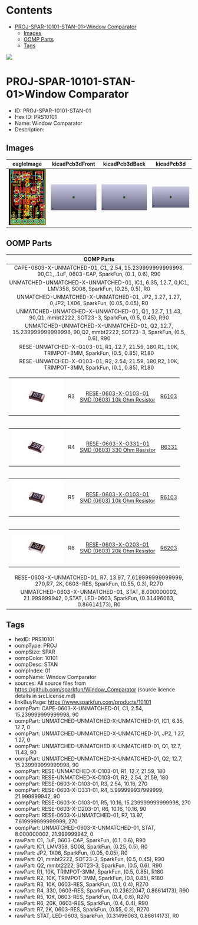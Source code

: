 



Contents
========

* [PROJ-SPAR-10101-STAN-01>Window Comparator](#proj-spar-10101-stan-01window-comparator)
	* [Images](#images)
	* [OOMP Parts](#oomp-parts)
	* [Tags](#tags)
  
![][im]
# PROJ-SPAR-10101-STAN-01>Window Comparator

- ID: PROJ-SPAR-10101-STAN-01
- Hex ID: PRS10101
- Name: Window Comparator
- Description: 

## Images
  
  

|eagleImage|kicadPcb3dFront|kicadPcb3dBack|kicadPcb3d|
| :---: | :---: | :---: | :---: |
|[![eagleImage](eagleImage_140.png)](eagleImage_600.png)|[![kicadPcb3dFront](kicadPcb3dFront_140.png)](kicadPcb3dFront_600.png)|[![kicadPcb3dBack](kicadPcb3dBack_140.png)](kicadPcb3dBack_600.png)|[![kicadPcb3d](kicadPcb3d_140.png)](kicadPcb3d_600.png)|

## OOMP Parts
  

|OOMP Parts|
| :---: |
|CAPE-0603-X-UNMATCHED-01, C1, 2.54, 15.239999999999998, 90,C1, .1uF, 0603-CAP, SparkFun, (0.1, 0.6), R90|
|UNMATCHED-UNMATCHED-X-UNMATCHED-01, IC1, 6.35, 12.7, 0,IC1, LMV358, SO08, SparkFun, (0.25, 0.5), R0|
|UNMATCHED-UNMATCHED-X-UNMATCHED-01, JP2, 1.27, 1.27, 0,JP2, 1X06, SparkFun, (0.05, 0.05), R0|
|UNMATCHED-UNMATCHED-X-UNMATCHED-01, Q1, 12.7, 11.43, 90,Q1, mmbt2222, SOT23-3, SparkFun, (0.5, 0.45), R90|
|UNMATCHED-UNMATCHED-X-UNMATCHED-01, Q2, 12.7, 15.239999999999998, 90,Q2, mmbt2222, SOT23-3, SparkFun, (0.5, 0.6), R90|
|RESE-UNMATCHED-X-O103-01, R1, 12.7, 21.59, 180,R1, 10K, TRIMPOT-3MM, SparkFun, (0.5, 0.85), R180|
|RESE-UNMATCHED-X-O103-01, R2, 2.54, 21.59, 180,R2, 10K, TRIMPOT-3MM, SparkFun, (0.1, 0.85), R180|
|<table><tr><td>![RESE-0603-X-O103-01](https://raw.githubusercontent.com/oomlout/oomlout_OOMP_parts/main/RESE-0603-X-O103-01/image_140.jpg)</td><td> R3</td><td>[RESE-0603-X-O103-01<br>SMD (0603) 10k Ohm Resistor](https://github.com/oomlout/oomlout_OOMP_parts/tree/main/RESE-0603-X-O103-01/)</td><td>[R6103](https://github.com/oomlout/oomlout_OOMP_parts/tree/main/RESE-0603-X-O103-01/)</td></tr></table>|
|<table><tr><td>![RESE-0603-X-O331-01](https://raw.githubusercontent.com/oomlout/oomlout_OOMP_parts/main/RESE-0603-X-O331-01/image_140.jpg)</td><td> R4</td><td>[RESE-0603-X-O331-01<br>SMD (0603) 330 Ohm Resistor](https://github.com/oomlout/oomlout_OOMP_parts/tree/main/RESE-0603-X-O331-01/)</td><td>[R6331](https://github.com/oomlout/oomlout_OOMP_parts/tree/main/RESE-0603-X-O331-01/)</td></tr></table>|
|<table><tr><td>![RESE-0603-X-O103-01](https://raw.githubusercontent.com/oomlout/oomlout_OOMP_parts/main/RESE-0603-X-O103-01/image_140.jpg)</td><td> R5</td><td>[RESE-0603-X-O103-01<br>SMD (0603) 10k Ohm Resistor](https://github.com/oomlout/oomlout_OOMP_parts/tree/main/RESE-0603-X-O103-01/)</td><td>[R6103](https://github.com/oomlout/oomlout_OOMP_parts/tree/main/RESE-0603-X-O103-01/)</td></tr></table>|
|<table><tr><td>![RESE-0603-X-O203-01](https://raw.githubusercontent.com/oomlout/oomlout_OOMP_parts/main/RESE-0603-X-O203-01/image_140.jpg)</td><td> R6</td><td>[RESE-0603-X-O203-01<br>SMD (0603) 20k Ohm Resistor](https://github.com/oomlout/oomlout_OOMP_parts/tree/main/RESE-0603-X-O203-01/)</td><td>[R6203](https://github.com/oomlout/oomlout_OOMP_parts/tree/main/RESE-0603-X-O203-01/)</td></tr></table>|
|RESE-0603-X-UNMATCHED-01, R7, 13.97, 7.619999999999999, 270,R7, 2K, 0603-RES, SparkFun, (0.55, 0.3), R270|
|UNMATCHED-0603-X-UNMATCHED-01, STAT, 8.000000002, 21.999999942, 0,STAT, LED-0603, SparkFun, (0.31496063, 0.86614173), R0|

## Tags

- hexID: PRS10101
- oompType: PROJ
- oompSize: SPAR
- oompColor: 10101
- oompDesc: STAN
- oompIndex: 01
- oompName: Window Comparator
- sources: All source files from https://github.com/sparkfun/Window_Comparator (source licence details in srcLicense.md)
- linkBuyPage: https://www.sparkfun.com/products/10101
- oompPart: CAPE-0603-X-UNMATCHED-01, C1, 2.54, 15.239999999999998, 90
- oompPart: UNMATCHED-UNMATCHED-X-UNMATCHED-01, IC1, 6.35, 12.7, 0
- oompPart: UNMATCHED-UNMATCHED-X-UNMATCHED-01, JP2, 1.27, 1.27, 0
- oompPart: UNMATCHED-UNMATCHED-X-UNMATCHED-01, Q1, 12.7, 11.43, 90
- oompPart: UNMATCHED-UNMATCHED-X-UNMATCHED-01, Q2, 12.7, 15.239999999999998, 90
- oompPart: RESE-UNMATCHED-X-O103-01, R1, 12.7, 21.59, 180
- oompPart: RESE-UNMATCHED-X-O103-01, R2, 2.54, 21.59, 180
- oompPart: RESE-0603-X-O103-01, R3, 2.54, 10.16, 270
- oompPart: RESE-0603-X-O331-01, R4, 5.999999937999999, 21.999999942, 90
- oompPart: RESE-0603-X-O103-01, R5, 10.16, 15.239999999999998, 270
- oompPart: RESE-0603-X-O203-01, R6, 10.16, 10.16, 90
- oompPart: RESE-0603-X-UNMATCHED-01, R7, 13.97, 7.619999999999999, 270
- oompPart: UNMATCHED-0603-X-UNMATCHED-01, STAT, 8.000000002, 21.999999942, 0
- rawPart: C1, .1uF, 0603-CAP, SparkFun, (0.1, 0.6), R90
- rawPart: IC1, LMV358, SO08, SparkFun, (0.25, 0.5), R0
- rawPart: JP2, 1X06, SparkFun, (0.05, 0.05), R0
- rawPart: Q1, mmbt2222, SOT23-3, SparkFun, (0.5, 0.45), R90
- rawPart: Q2, mmbt2222, SOT23-3, SparkFun, (0.5, 0.6), R90
- rawPart: R1, 10K, TRIMPOT-3MM, SparkFun, (0.5, 0.85), R180
- rawPart: R2, 10K, TRIMPOT-3MM, SparkFun, (0.1, 0.85), R180
- rawPart: R3, 10K, 0603-RES, SparkFun, (0.1, 0.4), R270
- rawPart: R4, 330, 0603-RES, SparkFun, (0.23622047, 0.86614173), R90
- rawPart: R5, 10K, 0603-RES, SparkFun, (0.4, 0.6), R270
- rawPart: R6, 20K, 0603-RES, SparkFun, (0.4, 0.4), R90
- rawPart: R7, 2K, 0603-RES, SparkFun, (0.55, 0.3), R270
- rawPart: STAT, LED-0603, SparkFun, (0.31496063, 0.86614173), R0



[im]: kicadPcb3d_450.png
